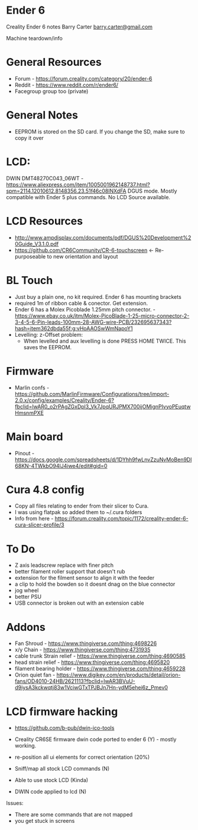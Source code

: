 # Ender 6
Creality Ender 6 notes
Barry Carter <barry.carter@gmail.com>

Machine teardown/info

# General Resources
* Forum - https://forum.creality.com/category/20/ender-6
* Reddit - https://www.reddit.com/r/ender6/
* Facegroup group too (private)

# General Notes
* EEPROM is stored on the SD card. If you change the SD, make sure to copy it over

# LCD:
DWIN DMT48270C043_06WT - https://www.aliexpress.com/item/1005001962148737.html?spm=2114.12010612.8148356.23.51f46c08lNXdFA
DGUS mode. Mostly compatible with Ender 5 plus commands.
No LCD Source available.

# LCD Resources
* http://www.ampdisplay.com/documents/pdf/DGUS%20Development%20Guide_V3.1.0.pdf
* https://github.com/CR6Community/CR-6-touchscreen <- Re-purposeable to new orientation and layout

# BL Touch
* Just buy a plain one, no kit required. Ender 6 has mounting brackets
* required 1m of ribbon cable & conector. Get extension.
* Ender 6 has a Molex Picoblade 1.25mm pitch connector. - https://www.ebay.co.uk/itm/Molex-PicoBlade-1-25-micro-connector-2-3-4-5-6-Pin-leads-100mm-28-AWG-wire-PCB/232695637343?hash=item362dbda55f:g:vHoAAOSwWmNapoY1
* Levelling: z-Offset problem:
  * When levelled and aux levelling is done PRESS HOME TWICE. This saves the EEPROM.

# Firmware
* Marlin confs - https://github.com/MarlinFirmware/Configurations/tree/import-2.0.x/config/examples/Creality/Ender-6?fbclid=IwAR0_o2rPAgZGxDpl3_Vk7JpqURJPMX700ijOMignPIvyoPEuqtwHmsnmPXE

# Main board
* Pinout - https://docs.google.com/spreadsheets/d/1DYhh9fwLnvZzuNvMoBen9Dl68KN-4TWkbO94lJ4iwe4/edit#gid=0

# Cura 4.8 config
* Copy all files relating to ender from their slicer to Cura.
* I was using flatpak so added them to ~/.cura folders
* Info from here - https://forum.creality.com/topic/1172/creality-ender-6-cura-slicer-profile/3

# To Do
* Z axis leadscrew  replace with finer pitch
* better filament roller support that doesn't rub
* extension for the filment sensor to align it with the feeder
* a clip to hold the bowden so it doesnt dnag on the blue connector
* jog wheel
* better PSU
* USB connector is broken out with an extension cable

# Addons
* Fan Shroud - https://www.thingiverse.com/thing:4698226
* x/y Chain - https://www.thingiverse.com/thing:4731935
* cable trunk Strain relief - https://www.thingiverse.com/thing:4690585
* head strain relief - https://www.thingiverse.com/thing:4695820
* filament bearing holder - https://www.thingiverse.com/thing:4659228
* Orion quiet fan - https://www.digikey.com/en/products/detail/orion-fans/OD4010-24HB/2621113?fbclid=IwAR3BVuU-d9iysA3kckwqtj83w1VciwGTxTPJBJn7Hn-ydM5ehei6z_Pmev0


# LCD firmware hacking
* https://github.com/b-pub/dwin-ico-tools

* Creality CR6SE firmware dwin code ported to ender 6 (Y)  - mostly working. 
* re-position all ui elements for correct orientation (20%)
* Sniff/map all stock LCD commands (N)
* Able to use stock LCD (Kinda)
* DWIN code applied to lcd (N)

Issues:
* There are some commands that are not mapped
* you get stuck in screens

